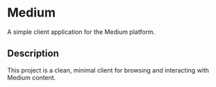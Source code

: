 # Medium

A simple client application for the Medium platform.

## Description

This project is a clean, minimal client for browsing and interacting with Medium content.
